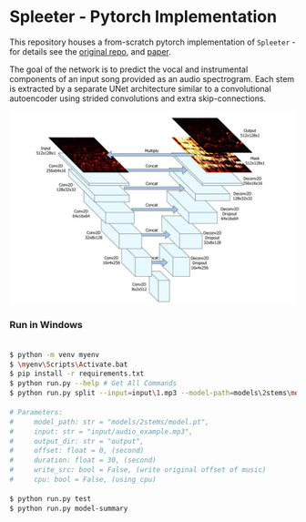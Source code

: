 # Spleeter  - Pytorch Implementation

This repository houses a from-scratch pytorch implementation of `Spleeter` - for details see the [original repo](https://github.com/deezer/spleeter), and [paper](https://archives.ismir.net/ismir2019/latebreaking/000036.pdf).

The goal of the network is to predict the vocal and instrumental components of an input song provided as an audio spectrogram. Each stem is extracted by a separate UNet architecture similar to a convolutional autoencoder using strided convolutions and extra skip-connections.

![architecture](docs/architecture.jpg)

### Run in Windows
```sh

$ python -m venv myenv
$ \myenv\Scripts\Activate.bat
$ pip install -r requirements.txt
$ python run.py --help # Get All Commands
$ python run.py split --input=input\1.mp3 --model-path=models\2stems\model.pt --output-dir=output --offset=8 --duration=80 --write-src

# Parameters:
#     model_path: str = "models/2stems/model.pt",
#     input: str = "input/audio_example.mp3",
#     output_dir: str = "output",
#     offset: float = 0, (second)
#     duration: float = 30, (second)
#     write_src: bool = False, (write original offset of music)
#     cpu: bool = False, (using cpu)

$ python run.py test
$ python run.py model-summary
```
